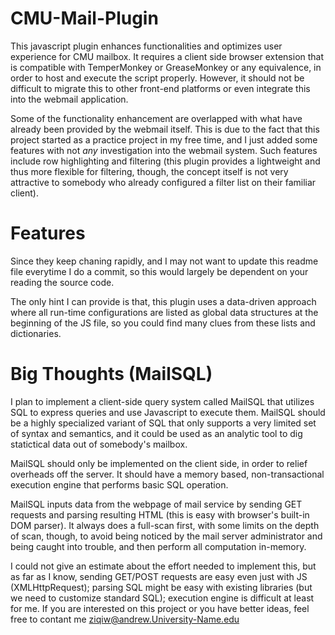 # CMU-Mail-Plugin
This javascript plugin enhances functionalities and optimizes user experience for CMU mailbox. It requires a client side browser extension that is compatible with TemperMonkey or GreaseMonkey or any equivalence, in order to host and execute the script properly. However, it should not be difficult to migrate this to other front-end platforms or even integrate this into the webmail application.

Some of the functionality enhancement are overlapped with what have already been provided by the webmail itself. This is due to the fact that this project started as a practice project in my free time, and I just added some features with not *any* investigation into the webmail system. Such features include row highlighting and filtering (this plugin provides a lightweight and thus more flexible for filtering, though, the concept itself is not very attractive to somebody who already configured a filter list on their familiar client).

Features
========
Since they keep chaning rapidly, and I may not want to update this readme file everytime I do a commit, so this would largely be dependent on your reading the source code.

The only hint I can provide is that, this plugin uses a data-driven approach where all run-time configurations are listed as global data structures at the beginning of the JS file, so you could find many clues from these lists and dictionaries.

Big Thoughts (MailSQL)
======================
I plan to implement a client-side query system called MailSQL that utilizes SQL to express queries and use Javascript to execute them. MailSQL should be a highly specialized variant of SQL that only supports a very limited set of syntax and semantics, and it could be used as an analytic tool to dig statictical data out of somebody's mailbox.

MailSQL should only be implemented on the client side, in order to relief overheads off the server. It should have a memory based, non-transactional execution engine that performs basic SQL operation.

MailSQL inputs data from the webpage of mail service by sending GET requests and parsing resulting HTML (this is easy with browser's built-in DOM parser). It always does a full-scan first, with some limits on the depth of scan, though, to avoid being noticed by the mail server administrator and being caught into trouble, and then perform all computation in-memory.

I could not give an estimate about the effort needed to implement this, but as far as I know, sending GET/POST requests are easy even just with JS (XMLHttpRequest); parsing SQL might be easy with existing libraries (but we need to customize standard SQL); execution engine is difficult at least for me. If you are interested on this project or you have better ideas, feel free to contant me ziqiw@andrew.University-Name.edu
